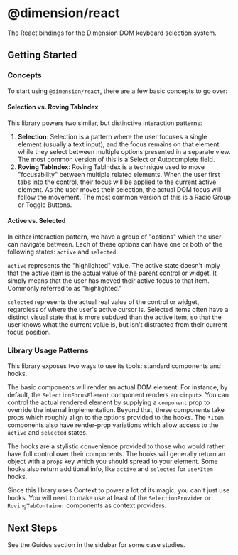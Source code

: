 # @dimension/react

The React bindings for the Dimension DOM keyboard selection system.

## Getting Started

### Concepts

To start using `@dimension/react`, there are a few basic concepts to go over:

#### Selection vs. Roving TabIndex

This library powers two similar, but distinctive interaction patterns:

1. **Selection**: Selection is a pattern where the user focuses a single element (usually a text input), and the focus remains on that element while they select between multiple options presented in a separate view. The most common version of this is a Select or Autocomplete field.
2. **Roving TabIndex**: Roving TabIndex is a technique used to move "focusability" between multiple related elements. When the user first tabs into the control, their focus will be applied to the current active element. As the user moves their selection, the actual DOM focus will follow the movement. The most common version of this is a Radio Group or Toggle Buttons.

#### Active vs. Selected

In either interaction pattern, we have a group of "options" which the user can navigate between. Each of these options can have one or both of the following states: `active` and `selected`.

`active` represents the "highlighted" value. The active state doesn't imply that the active item is the actual value of the parent control or widget. It simply means that the user has moved their active focus to that item. Commonly referred to as "highlighted."

`selected` represents the actual real value of the control or widget, regardless of where the user's active cursor is. Selected items often have a distinct visual state that is more subdued than the active item, so that the user knows what the current value is, but isn't distracted from their current focus position.

### Library Usage Patterns

This library exposes two ways to use its tools: standard components and hooks.

The basic components will render an actual DOM element. For instance, by default, the `SelectionFocusElement` component renders an `<input>`. You can control the actual rendered element by supplying a `component` prop to override the internal implementation. Beyond that, these components take props which roughly align to the options provided to the hooks. The `*Item` components also have render-prop variations which allow access to the `active` and `selected` states.

The hooks are a stylistic convenience provided to those who would rather have full control over their components. The hooks will generally return an object with a `props` key which you should spread to your element. Some hooks also return additional info, like `active` and `selected` for `use*Item` hooks.

Since this library uses Context to power a lot of its magic, you can't just use hooks. You will need to make use at least of the `SelectionProvider` or `RovingTabContainer` components as context providers.

## Next Steps

See the Guides section in the sidebar for some case studies.
